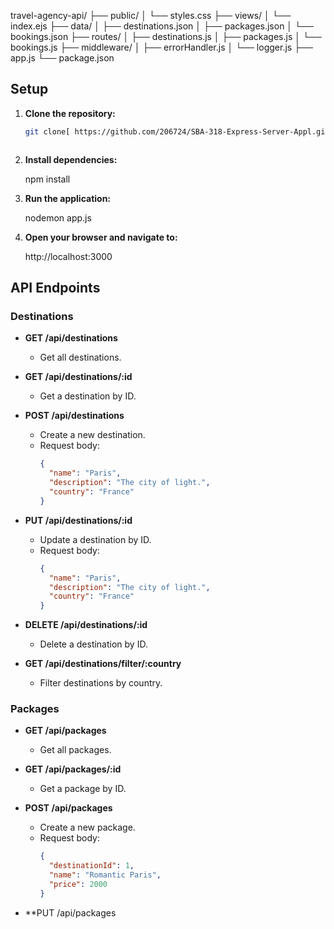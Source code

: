 travel-agency-api/
├── public/
│   └── styles.css
├── views/
│   └── index.ejs
├── data/
│   ├── destinations.json
│   ├── packages.json
│   └── bookings.json
├── routes/
│   ├── destinations.js
│   ├── packages.js
│   └── bookings.js
├── middleware/
│   ├── errorHandler.js
│   └── logger.js
├── app.js
└── package.json


## Setup

1. **Clone the repository:**
   ```bash
   git clone[ https://github.com/206724/SBA-318-Express-Server-Appl.git]



2. **Install dependencies:**
   
   npm install
 

3. **Run the application:**

   nodemon app.js


4. **Open your browser and navigate to:**

   http://localhost:3000


## API Endpoints

### Destinations

- **GET /api/destinations**
  - Get all destinations.

- **GET /api/destinations/:id**
  - Get a destination by ID.

- **POST /api/destinations**
  - Create a new destination.
  - Request body:
    ```json
    {
      "name": "Paris",
      "description": "The city of light.",
      "country": "France"
    }
    ```

- **PUT /api/destinations/:id**
  - Update a destination by ID.
  - Request body:
    ```json
    {
      "name": "Paris",
      "description": "The city of light.",
      "country": "France"
    }
    ```

- **DELETE /api/destinations/:id**
  - Delete a destination by ID.

- **GET /api/destinations/filter/:country**
  - Filter destinations by country.

### Packages

- **GET /api/packages**
  - Get all packages.

- **GET /api/packages/:id**
  - Get a package by ID.

- **POST /api/packages**
  - Create a new package.
  - Request body:
    ```json
    {
      "destinationId": 1,
      "name": "Romantic Paris",
      "price": 2000
    }
    ```

- **PUT /api/packages
